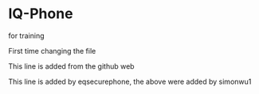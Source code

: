 # IQ-Phone
for training

First time changing the file 

This line is added from the github web

This line is added by eqsecurephone, the above were added by simonwu1
